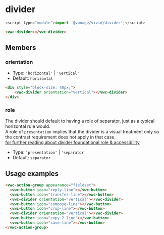 # divider

```js
<script type="module">import '@vonage/vivid/divider';</script>
```

```html preview
<vwc-divider></vwc-divider>
```
## Members
### orientation

- Type: `'horizontal'` | `'vertical'` 
- Default: `horizontal`

```html preview
<div style="block-size: 40px;">
    <vwc-divider orientation="vertical"></vwc-divider>
</div>
```

### role
The divider should default to having a role of separator, just as a typical horizontal rule would.  
A role of `presentation` implies that the divider is a visual treatment only so the contrast requirement does not apply in that case.  
[for further reading about divider foundational role & accessibility](https://github.com/microsoft/fast/blob/master/packages/web-components/fast-foundation/src/divider/divider.spec.md#accessibility)

- Type: `'presentation'` | `'separator'`
- Default: `separator`


## Usage examples
```html preview
<vwc-action-group appearance="fieldset">
  <vwc-button icon="reply-line"></vwc-button>
  <vwc-button icon="transfer-line"></vwc-button>
  <vwc-divider orientation="vertical"></vwc-divider>
  <vwc-button icon="compose-line"></vwc-button>
  <vwc-button icon="crop-line"></vwc-button>
  <vwc-divider orientation="vertical"></vwc-divider>
  <vwc-button icon="copy-2-line"></vwc-button>
  <vwc-button icon="save-line"></vwc-button>
</vwc-action-group>
```
